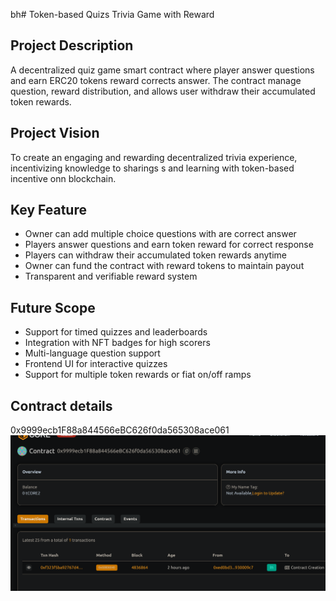 bh# Token-based Quizs  Trivia Game with Reward

## Project Description
A decentralized quiz game smart contract where player answer questions and earn ERC20 tokens reward corrects answer. The contract manage question, reward distribution, and allows user withdraw their accumulated token rewards.

## Project Vision
To create an engaging and rewarding decentralized trivia experience, incentivizing knowledge to sharings s and learning with token-based incentive onn blockchain.

## Key Feature
- Owner can add multiple choice questions with are correct answer
- Players answer questions and earn token reward for correct response
- Players can withdraw their accumulated token rewards anytime
- Owner can fund the contract with reward tokens to maintain payout
- Transparent and verifiable reward system

## Future Scope
- Support for timed quizzes and leaderboards
- Integration with NFT badges for high scorers
- Multi-language question support
- Frontend UI for interactive quizzes
- Support for multiple token rewards or fiat on/off ramps

## Contract details
0x9999ecb1F88a844566eBC626f0da565308ace061![alt text](image.png)
